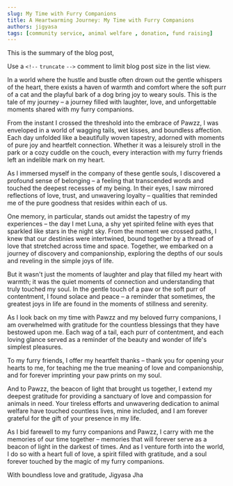 ```yaml
---
slug: My Time with Furry Companions
title: A Heartwarming Journey: My Time with Furry Companions
authors: jigyasa
tags: [community service, animal welfare , donation, fund raising]
---
```


This is the summary of the blog post,

Use a `<!--` `truncate` `-->` comment to limit blog post size in the list view.

<!--truncate-->

In a world where the hustle and bustle often drown out the gentle whispers of the heart, there exists a haven of warmth and comfort where the soft purr of a cat and the playful bark of a dog bring joy to weary souls. This is the tale of my journey – a journey filled with laughter, love, and unforgettable moments shared with my furry companions.

From the instant I crossed the threshold into the embrace of Pawzz, I was enveloped in a world of wagging tails, wet kisses, and boundless affection. Each day unfolded like a beautifully woven tapestry, adorned with moments of pure joy and heartfelt connection. Whether it was a leisurely stroll in the park or a cozy cuddle on the couch, every interaction with my furry friends left an indelible mark on my heart.

As I immersed myself in the company of these gentle souls, I discovered a profound sense of belonging – a feeling that transcended words and touched the deepest recesses of my being. In their eyes, I saw mirrored reflections of love, trust, and unwavering loyalty – qualities that reminded me of the pure goodness that resides within each of us.

One memory, in particular, stands out amidst the tapestry of my experiences – the day I met Luna, a shy yet spirited feline with eyes that sparkled like stars in the night sky. From the moment we crossed paths, I knew that our destinies were intertwined, bound together by a thread of love that stretched across time and space. Together, we embarked on a journey of discovery and companionship, exploring the depths of our souls and reveling in the simple joys of life.

But it wasn't just the moments of laughter and play that filled my heart with warmth; it was the quiet moments of connection and understanding that truly touched my soul. In the gentle touch of a paw or the soft purr of contentment, I found solace and peace – a reminder that sometimes, the greatest joys in life are found in the moments of stillness and serenity.

As I look back on my time with Pawzz and my beloved furry companions, I am overwhelmed with gratitude for the countless blessings that they have bestowed upon me. Each wag of a tail, each purr of contentment, and each loving glance served as a reminder of the beauty and wonder of life's simplest pleasures.

To my furry friends, I offer my heartfelt thanks – thank you for opening your hearts to me, for teaching me the true meaning of love and companionship, and for forever imprinting your paw prints on my soul.

And to Pawzz, the beacon of light that brought us together, I extend my deepest gratitude for providing a sanctuary of love and compassion for animals in need. Your tireless efforts and unwavering dedication to animal welfare have touched countless lives, mine included, and I am forever grateful for the gift of your presence in my life.

As I bid farewell to my furry companions and Pawzz, I carry with me the memories of our time together – memories that will forever serve as a beacon of light in the darkest of times. And as I venture forth into the world, I do so with a heart full of love, a spirit filled with gratitude, and a soul forever touched by the magic of my furry companions.

With boundless love and gratitude,
Jigyasa Jha